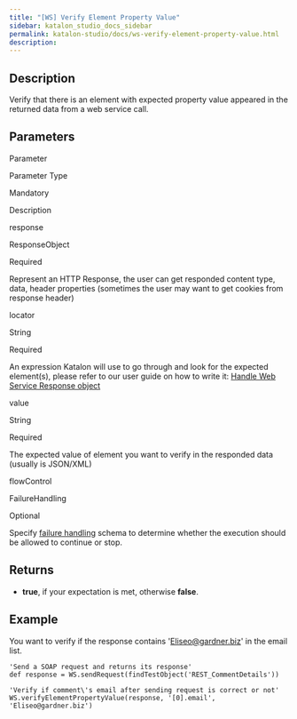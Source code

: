 ```yaml
---
title: "[WS] Verify Element Property Value" 
sidebar: katalon_studio_docs_sidebar
permalink: katalon-studio/docs/ws-verify-element-property-value.html 
description: 
---
```

Description
-----------

Verify that there is an element with expected property value appeared in the returned data from a web service call.

Parameters
----------

Parameter

Parameter Type

Mandatory

Description

response

ResponseObject

Required

Represent an HTTP Response, the user can get responded content type, data, header properties (sometimes the user may want to get cookies from response header)

locator

String

Required

An expression Katalon will use to go through and look for the expected element(s), please refer to our user guide on how to write it: [Handle Web Service Response object](https://docs.katalon.com/display/KD/Handle+Response+Messages)

value 

String

Required

The expected value of element you want to verify in the responded data (usually is JSON/XML)

flowControl

FailureHandling

Optional

Specify [failure handling](https://docs.katalon.com/x/qAAM) schema to determine whether the execution should be allowed to continue or stop.

Returns
-------

*   **true**, if your expectation is met, otherwise **false**.
    

Example
-------

You want to verify if the response contains 'Eliseo@gardner.biz' in the email list.

```
'Send a SOAP request and returns its response'
def response = WS.sendRequest(findTestObject('REST_CommentDetails'))

'Verify if comment\'s email after sending request is correct or not'
WS.verifyElementPropertyValue(response, '[0].email', 'Eliseo@gardner.biz')
```